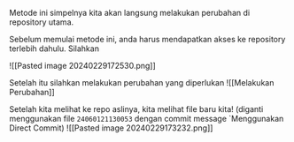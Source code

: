 Metode ini simpelnya kita akan langsung melakukan perubahan di repository utama.

Sebelum memulai metode ini, anda harus mendapatkan akses ke repository terlebih dahulu. Silahkan 


![[Pasted image 20240229172530.png]]

Setelah itu silahkan melakukan perubahan yang diperlukan 
![[Melakukan Perubahan]]

Setelah kita melihat ke repo aslinya, kita melihat file baru kita! (diganti menggunakan file `24060121130053` dengan commit message `Menggunakan Direct Commit)
![[Pasted image 20240229173232.png]]